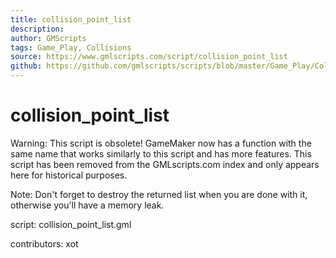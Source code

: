 ```yaml
---
title: collision_point_list
description: 
author: GMScripts
tags: Game_Play, Collisions
source: https://www.gmlscripts.com/script/collision_point_list
github: https://github.com/gmlscripts/scripts/blob/master/Game_Play/Collisions/collision_point_list.gml
---
```


collision_point_list
====================

Warning: This script is obsolete! GameMaker now has a function with the
same name that works similarly to this script and has more features.
This script has been removed from the GMLscripts.com index and only 
appears here for historical purposes.

Note: Don't forget to destroy the returned list when you are done with it,
otherwise you'll have a memory leak.

script: collision_point_list.gml

contributors: xot
